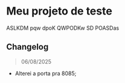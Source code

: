 # Meu projeto de teste

ASLKDM pqw dpoK QWPODKw SD POASDas

## Changelog

> 06/08/2025
- Alterei a porta pra 8085;
